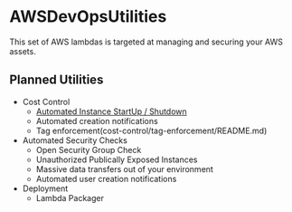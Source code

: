 # AWSDevOpsUtilities

This set of AWS lambdas is targeted at managing and securing your AWS assets.

## Planned Utilities
* Cost Control
    * [Automated Instance StartUp / Shutdown](cost-control/scheduled-start-stop/README.md)
    * Automated creation notifications
    * Tag enforcement(cost-control/tag-enforcement/README.md)
* Automated Security Checks
    * Open Security Group Check
    * Unauthorized Publically Exposed Instances
    * Massive data transfers out of your environment
    * Automated user creation notifications
* Deployment
    * Lambda Packager
    